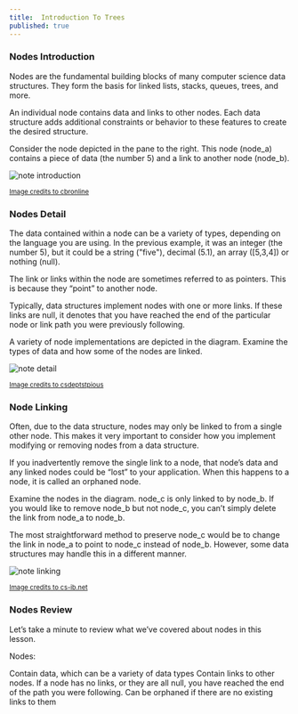 ```yaml
---
title:  Introduction To Trees 
published: true
---
```



### Nodes Introduction
Nodes are the fundamental building blocks of many computer science data structures. They form the basis for linked lists, stacks, queues, trees, and more.

An individual node contains data and links to other nodes. Each data structure adds additional constraints or behavior to these features to create the desired structure.

Consider the node depicted in the pane to the right. This node (node_a) contains a piece of data (the number 5) and a link to another node (node_b).

![note introduction](https://www.cbronline.com/wp-content/uploads/2016/06/nodes.gif)

<sub>[Image credits to cbronline](https://www.cbronline.com/what-is/what-is-a-node-4927877/)</sub>

### Nodes Detail
The data contained within a node can be a variety of types, depending on the language you are using. In the previous example, it was an integer (the number 5), but it could be a string ("five"), decimal (5.1), an array ([5,3,4]) or nothing (null).

The link or links within the node are sometimes referred to as pointers. This is because they “point” to another node.

Typically, data structures implement nodes with one or more links. If these links are null, it denotes that you have reached the end of the particular node or link path you were previously following.

A variety of node implementations are depicted in the diagram. Examine the types of data and how some of the nodes are linked.

![note detail](https://2.bp.blogspot.com/-vcCzX3XkX54/Vp27RvNFZ3I/AAAAAAAAALQ/IPVH00Fd0Vw/s1600/treesimg1.png)

<sub>[Image credits to csdeptstpious](http://csdeptstpious.blogspot.com/2016/01/trees-terminology.html)</sub>

### Node Linking
Often, due to the data structure, nodes may only be linked to from a single other node. This makes it very important to consider how you implement modifying or removing nodes from a data structure.

If you inadvertently remove the single link to a node, that node’s data and any linked nodes could be “lost” to your application. When this happens to a node, it is called an orphaned node.

Examine the nodes in the diagram. node_c is only linked to by node_b. If you would like to remove node_b but not node_c, you can’t simply delete the link from node_a to node_b.

The most straightforward method to preserve node_c would be to change the link in node_a to point to node_c instead of node_b. However, some data structures may handle this in a different manner.

![note linking](https://www.cs-ib.net/assets/img/adding-node-linked-list-1.jpg)

<sub>[Image credits to cs-ib.net](https://www.cs-ib.net/sections/05-05-linked-lists.html)</sub>

### Nodes Review
Let’s take a minute to review what we’ve covered about nodes in this lesson.

Nodes:

Contain data, which can be a variety of data types
Contain links to other nodes. If a node has no links, or they are all null, you have reached the end of the path you were following.
Can be orphaned if there are no existing links to them